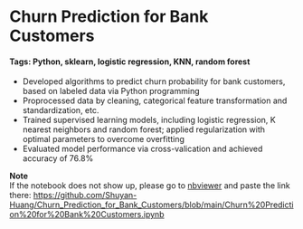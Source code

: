 # Churn Prediction for Bank Customers

#### Tags: Python, sklearn, logistic regression, KNN, random forest

- Developed algorithms to predict churn probability for bank customers, based on labeled data via Python programming
- Proprocessed data by cleaning, categorical feature transformation and standardization, etc.
- Trained supervised learning models, including logistic regression, K nearest neighbors and random forest; applied regularization with optimal parameters to overcome overfitting
- Evaluated model performance via cross-valication and achieved accuracy of 76.8%

**Note**     
If the notebook does not show up, please go to [nbviewer](https://nbviewer.jupyter.org/) and paste the link there: https://github.com/Shuyan-Huang/Churn_Prediction_for_Bank_Customers/blob/main/Churn%20Prediction%20for%20Bank%20Customers.ipynb 

